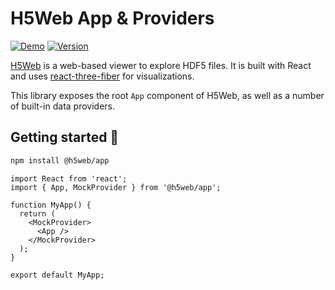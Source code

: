 # H5Web App & Providers

[![Demo](https://img.shields.io/website?down_message=offline&label=demo&up_message=online&url=https%3A%2F%2Fh5web-docs.panosc.eu%2F)](https://h5web.panosc.eu/)
[![Version](https://img.shields.io/npm/v/@h5web/app)](https://www.npmjs.com/package/@h5web/app)

[H5Web](https://github.com/silx-kit/h5web) is a web-based viewer to explore HDF5
files. It is built with React and uses
[react-three-fiber](https://github.com/react-spring/react-three-fiber) for
visualizations.

This library exposes the root `App` component of H5Web, as well as a number of
built-in data providers.

## Getting started 🚀

```bash
npm install @h5web/app
```

```tsx
import React from 'react';
import { App, MockProvider } from '@h5web/app';

function MyApp() {
  return (
    <MockProvider>
      <App />
    </MockProvider>
  );
}

export default MyApp;
```
